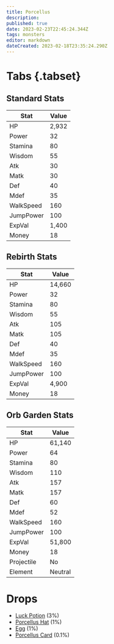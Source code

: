 ```yaml
---
title: Porcellus
description: 
published: true
date: 2023-02-23T22:45:24.344Z
tags: monsters
editor: markdown
dateCreated: 2023-02-18T23:35:24.290Z
---
```


# Tabs {.tabset}

## Standard Stats

|Stat|Value|
|-|-|
|HP|2,932|
|Power|32|
|Stamina|80|
|Wisdom|55|
|Atk|30|
|Matk|30|
|Def|40|
|Mdef|35|
|WalkSpeed|160|
|JumpPower|100|
|ExpVal|1,400|
|Money|18|
## Rebirth Stats

|Stat|Value|
|-|-|
|HP|14,660|
|Power|32|
|Stamina|80|
|Wisdom|55|
|Atk|105|
|Matk|105|
|Def|40|
|Mdef|35|
|WalkSpeed|160|
|JumpPower|100|
|ExpVal|4,900|
|Money|18|
## Orb Garden Stats

|Stat|Value|
|-|-|
|HP|61,140|
|Power|64|
|Stamina|80|
|Wisdom|110|
|Atk|157|
|Matk|157|
|Def|60|
|Mdef|52|
|WalkSpeed|160|
|JumpPower|100|
|ExpVal|51,800|
|Money|18|
|Projectile|No|
|Element|Neutral|

# Drops
 * [Luck Potion](/items/luck-potion.md) (3%)
 * [Porcellus Hat](/items/porcellus-hat.md) (1%)
 * [Egg](/items/egg.md) (1%)
 * [Porcellus Card](/items/porcellus-card.md) (0.1%)
